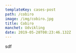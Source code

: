 ```yaml
---
templateKey: cases-post
path: /cobiro
image: /img/cobiro.jpg
title: Cobiro
manchet: Udvikling
date: 2019-05-28T08:23:46.132Z
---
```

sdf
